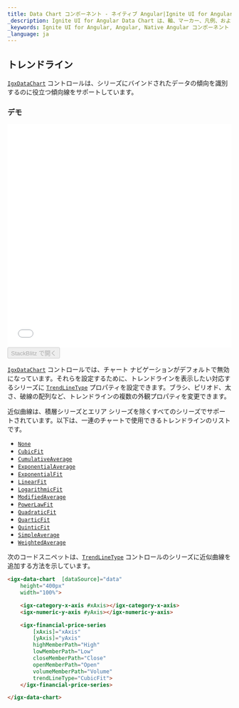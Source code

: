 ```yaml
---
title: Data Chart コンポーネント - ネイティブ Angular|Ignite UI for Angular
_description: Ignite UI for Angular Data Chart は、軸、マーカー、凡例、および注釈レイヤーのモジュール設計を提供するチャート コンポーネントです。チャート機能は、複合チャート ビューを作成するために同じチャート領域でのビジュアル要素の複数のインスタンスを利用できます。
_keywords: Ignite UI for Angular, Angular, Native Angular コンポーネント スイート, Native Angular コントロール, ネイティブ Angular コンポーネント, ネイティブ Angular コンポーネント ライブラリ, Angular チャート, Angular チャート コントロール, Angular チャート例, Angular チャート コンポーネント, Angular データ チャート
_language: ja
---
```


## トレンドライン

[`IgxDataChart`](/angular-apis/typescript/latest/classes/igxdatachart.html) コントロールは、シリーズにバインドされたデータの傾向を識別するのに役立つ傾向線をサポートしています。

### デモ

<div class="sample-container loading" style="height: 500px">
    <iframe id="data-chart-series-trendlines-iframe" src='{environment:demosBaseUrl}/charts/data-chart-series-trendlines' width="100%" height="100%" seamless frameBorder="0" onload="onXPlatSampleIframeContentLoaded(this);"></iframe>
</div>
<div>
    <button data-localize="stackblitz" disabled class="stackblitz-btn" data-iframe-id="data-chart-series-trendlines-iframe" data-demos-base-url="{environment:demosBaseUrl}">StackBlitz で開く
    </button>
</div>

<div class="divider--half"></div>

[`IgxDataChart`](/angular-apis/typescript/latest/classes/igxdatachart.html) コントロールでは、チャート ナビゲーションがデフォルトで無効になっています。それらを設定するために、トレンドラインを表示したい対応するシリーズに [`TrendLineType`](/angular-apis/typescript/latest/enums/trendlinetype.html) プロパティを設定できます。ブラシ、ピリオド、太さ、破線の配列など、トレンドラインの複数の外観プロパティを変更できます。

近似曲線は、積層シリーズとエリア シリーズを除くすべてのシリーズでサポートされています。以下は、一連のチャートで使用できるトレンドラインのリストです。

-   [`None`](/angular-apis/typescript/latest/enums/trendlinetype.html#none)
-   [`CubicFit`](/angular-apis/typescript/latest/enums/trendlinetype.html#cubicfit)
-   [`CumulativeAverage`](/angular-apis/typescript/latest/enums/trendlinetype.html#cumulativeaverage)
-   [`ExponentialAverage`](/angular-apis/typescript/latest/enums/trendlinetype.html#exponentialaverage)
-   [`ExponentialFit`](/angular-apis/typescript/latest/enums/trendlinetype.html#exponentialfit)
-   [`LinearFit`](/angular-apis/typescript/latest/enums/trendlinetype.html#linearfit)
-   [`LogarithmicFit`](/angular-apis/typescript/latest/enums/trendlinetype.html#logarithmicfit)
-   [`ModifiedAverage`](/angular-apis/typescript/latest/enums/trendlinetype.html#modifiedaverage)
-   [`PowerLawFit`](/angular-apis/typescript/latest/enums/trendlinetype.html#powerlawfit)
-   [`QuadraticFit`](/angular-apis/typescript/latest/enums/trendlinetype.html#quadraticfit)
-   [`QuarticFit`](/angular-apis/typescript/latest/enums/trendlinetype.html#quarticfit)
-   [`QuinticFit`](/angular-apis/typescript/latest/enums/trendlinetype.html#quinticfit)
-   [`SimpleAverage`](/angular-apis/typescript/latest/enums/trendlinetype.html#simpleaverage)
-   [`WeightedAverage`](/angular-apis/typescript/latest/enums/trendlinetype.html#weightedaverage)

次のコードスニペットは、[`TrendLineType`](/angular-apis/typescript/latest/enums/trendlinetype.html) コントロールのシリーズに近似曲線を追加する方法を示しています。

```html
<igx-data-chart  [dataSource]="data"
    height="400px"
    width="100%">

    <igx-category-x-axis #xAxis></igx-category-x-axis>
    <igx-numeric-y-axis #yAxis></igx-numeric-y-axis>

    <igx-financial-price-series
        [xAxis]="xAxis"
        [yAxis]="yAxis"
        highMemberPath="High"
        lowMemberPath="Low"
        closeMemberPath="Close"
        openMemberPath="Open"
        volumeMemberPath="Volume"
        trendLineType="CubicFit">
    </igx-financial-price-series>

</igx-data-chart>
```
